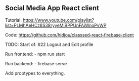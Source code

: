 ## Social Media App React client

Tutorial: https://www.youtube.com/playlist?list=PLMhAeHCz8S38ryyeMiBPPUnFAiWnoPvWP

Code: https://github.com/hidjou/classsed-react-firebase-client

TODO: Start of: #22 Logout and Edit profile

Run frontend:
    - npm run start

Run backend:
    - firebase serve


Add proptypes to everything.